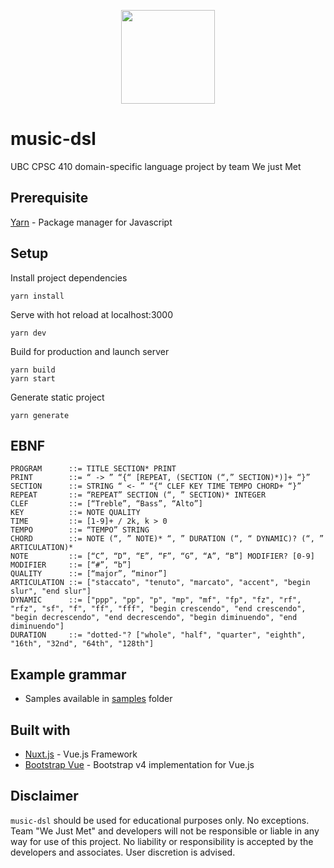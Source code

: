 <p align="center">
<a href="../master">
<img src="../master/static/banner.png" height="150" />
</a>
</p>

# music-dsl
UBC CPSC 410 domain-specific language project by team We just Met

## Prerequisite
[Yarn](https://yarnpkg.com) - Package manager for Javascript

## Setup
Install project dependencies
```
yarn install
```
Serve with hot reload at localhost:3000
```
yarn dev
```
Build for production and launch server
```
yarn build
yarn start
```
Generate static project
```
yarn generate
```

## EBNF
```
PROGRAM      ::= TITLE SECTION* PRINT
PRINT        ::= “ -> ” “{“ [REPEAT, (SECTION (“,” SECTION)*)]+ “}”
SECTION      ::= STRING “ <- ” “{“ CLEF KEY TIME TEMPO CHORD+ “}”
REPEAT       ::= “REPEAT” SECTION (“, ” SECTION)* INTEGER
CLEF         ::= [“Treble”, “Bass”, “Alto”]
KEY          ::= NOTE QUALITY
TIME         ::= [1-9]+ / 2k, k > 0
TEMPO        ::= “TEMPO” STRING
CHORD        ::= NOTE (“, ” NOTE)* “, ” DURATION (“, “ DYNAMIC)? (“, ” ARTICULATION)*
NOTE         ::= [“C”, “D”, “E”, “F”, “G”, “A”, “B”] MODIFIER? [0-9]
MODIFIER     ::= [“#”, “b”]
QUALITY      ::= [“major”, “minor”]
ARTICULATION ::= ["staccato", "tenuto", "marcato", "accent", "begin slur", "end slur"]
DYNAMIC      ::= ["ppp", "pp", "p", "mp", "mf", "fp", "fz", "rf", "rfz", "sf", "f", "ff", "fff", "begin crescendo", "end crescendo", "begin decrescendo", "end decrescendo", "begin diminuendo", "end diminuendo"]
DURATION     ::= "dotted-"? ["whole", "half", "quarter", "eighth", "16th", "32nd", "64th", "128th"]
```

## Example grammar
- Samples available in [samples](../master/samples) folder

## Built with
- [Nuxt.js](https://nuxtjs.org/) - Vue.js Framework
- [Bootstrap Vue](https://bootstrap-vue.js.org/) - Bootstrap v4 implementation for Vue.js

## Disclaimer
`music-dsl` should be used for educational purposes only. No exceptions. Team "We Just Met" and developers will not be responsible or liable in any way for use of this project. No liability or responsibility is accepted by the developers and associates. User discretion is advised.